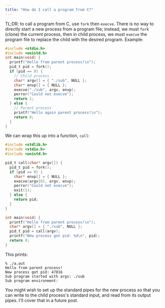 ```yaml
---
title: "How do I call a program from C?"
---
```


TL;DR: to call a program from C, use `fork` then `execve`. There is no way to directly start a new process from a program file; instead, we must `fork` (clone) the current process, then in child process, we must `execve` the program file to replace the child with the desired program. Example:

```c
#include <stdio.h>
#include <unistd.h>
int main(void) {
  printf("Hello from parent process!\n");
  pid_t pid = fork();
  if (pid == 0) {
    // Child process
    char* argv[] = { "./sub", NULL };
    char* envp[] = { NULL };
    execve("./sub", argv, envp);
    perror("Could not execve");
    return 1;
  } else {
    // Parent process
    printf("Hello again parent process!\n");
    return 0;
  }
}
```

We can wrap this up into a function, `call`:

```c
#include <stdlib.h>
#include <stdio.h>
#include <unistd.h>

pid_t call(char* argv[]) {
  pid_t pid = fork();
  if (pid == 0) {
    char* envp[] = { NULL };
    execve(argv[0], argv, envp);
    perror("Could not execve");
    exit(1);
  } else {
    return pid;
  }
}

int main(void) {
  printf("Hello from parent process!\n");
  char* argv[] = { "./sub", NULL };
  pid_t pid = call(argv);
  printf("New process got pid: %d\n", pid);
  return 0;
}
```

This prints:

```
% ./a.out
Hello from parent process!
New process got pid: 47816
Sub program started with args: ./sub
Sub program environment:
```

You might wish to set up the standard pipes for the new process so that you can write to the child process's standard input, and read from its output pipes. I'll cover that in a future post.
